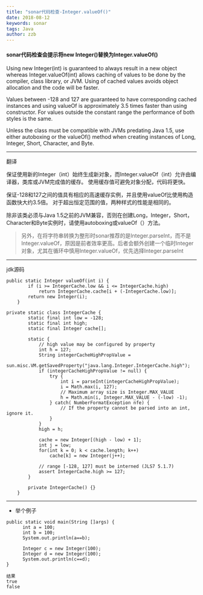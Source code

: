 ```yaml
---
title: "sonar代码检查-Integer.valueOf()"
date: 2018-08-12
keywords: sonar
tags: Java
author: zzb
---
```

#### sonar代码检查会提示将new  Integer()替换为Integer.valueOf()
Using new Integer(int) is guaranteed to always result in a new object whereas Integer.valueOf(int) allows caching of values to be done by the compiler, class library, or JVM. Using of cached values avoids object allocation and the code will be faster.

Values between -128 and 127 are guaranteed to have corresponding cached instances and using valueOf is approximately 3.5 times faster than using constructor. For values outside the constant range the performance of both styles is the same.

Unless the class must be compatible with JVMs predating Java 1.5, use either autoboxing or the valueOf() method when creating instances of Long, Integer, Short, Character, and Byte.

---
翻译

保证使用新的Integer（int）始终生成新对象，而Integer.valueOf（int）允许由编译器，类库或JVM完成值的缓存。 使用缓存值可避免对象分配，代码将更快。

保证-128和127之间的值具有相应的高速缓存实例，并且使用valueOf比使用构造函数快大约3.5倍。 对于超出恒定范围的值，两种样式的性能是相同的。

除非该类必须与Java 1.5之前的JVM兼容，否则在创建Long，Integer，Short，Character和Byte实例时，请使用autoboxing或valueOf（）方法。

> 另外，在将字符串转换为整形时sonar推荐的是Integer.parseInt，而不是Integer.valueOf，原因是前者效率更高。后者会额外创建一个临时Integer对象，尤其在循环中慎用Integer.valueOf，优先选择Integer.parseInt

---
jdk源码

```
public static Integer valueOf(int i) {
        if (i >= IntegerCache.low && i <= IntegerCache.high)
            return IntegerCache.cache[i + (-IntegerCache.low)];
        return new Integer(i);
    }
```


```
private static class IntegerCache {
        static final int low = -128;
        static final int high;
        static final Integer cache[];

        static {
            // high value may be configured by property
            int h = 127;
            String integerCacheHighPropValue =
                sun.misc.VM.getSavedProperty("java.lang.Integer.IntegerCache.high");
            if (integerCacheHighPropValue != null) {
                try {
                    int i = parseInt(integerCacheHighPropValue);
                    i = Math.max(i, 127);
                    // Maximum array size is Integer.MAX_VALUE
                    h = Math.min(i, Integer.MAX_VALUE - (-low) -1);
                } catch( NumberFormatException nfe) {
                    // If the property cannot be parsed into an int, ignore it.
                }
            }
            high = h;

            cache = new Integer[(high - low) + 1];
            int j = low;
            for(int k = 0; k < cache.length; k++)
                cache[k] = new Integer(j++);

            // range [-128, 127] must be interned (JLS7 5.1.7)
            assert IntegerCache.high >= 127;
        }

        private IntegerCache() {}
    }
```

---
* 举个例子

```
public static void main(String []args) {  
      int a = 100;  
      int b = 100;  
      System.out.println(a==b);  
  
      Integer c = new Integer(100);  
      Integer d = new Integer(100);  
      System.out.println(c==d);  
}

结果
true
false
```
